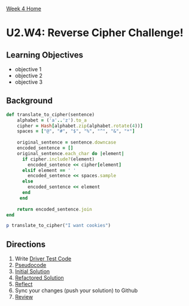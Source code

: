 [Week 4 Home](./)

# U2.W4: Reverse Cipher Challenge!


## Learning Objectives
- objective 1
- objective 2
- objective 3

## Background

```ruby
def translate_to_cipher(sentence)
    alphabet = ('a'..'z').to_a
    cipher = Hash[alphabet.zip(alphabet.rotate(4))]
    spaces = ["@", "#", "$", "%", "^", "&", "*"]
    
    original_sentence = sentence.downcase
    encoded_sentence = []
    original_sentence.each_char do |element|
      if cipher.include?(element)
        encoded_sentence << cipher[element]
      elsif element == ' '
        encoded_sentence << spaces.sample
      else 
        encoded_sentence << element
      end
     end
    
    return encoded_sentence.join
end

p translate_to_cipher("I want cookies")

```

## Directions
 
1. Write [Driver Test Code](../references/driver_code.md)
2. [Pseudocode](../references/pseudocode.md)
3. [Initial Solution](../references/initial_solution.md)
4. [Refactored Solution](../references/refactoring.md)
5. [Reflect](../references/reflection_guidelines.md)
6. Sync your changes (push your solution) to Github
7. [Review](../references/review.md)